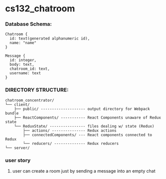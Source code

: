 # cs132_chatroom

### Database Schema:
    Chatroom {
      id: text(generated alphanumeric id),
      name: "name"
    }

    Message {
      id: integer,
      body: text,
      chatroom_id: text,
      username: text
    }

### DIRECTORY STRUCTURE:
    chatroom_concentrator/
    └── client/
        ├── public/ -------------------- output directory for Webpack bundle
        ├── ReactComponents/ ----------- React Components unaware of Redux state
        └── ReduxState/ ---------------- files dealing w/ state (Redux)
            ├── actions/ --------------- Redux actions
            ├── connectedComponents/ --- React components connected to Redux
            └── reducers/ -------------- Redux reducers
    └── server/


### user story
1. user can create a room just by sending a message into an empty chat 
